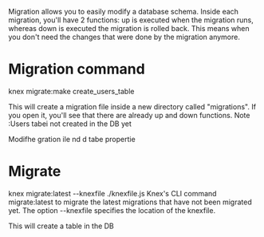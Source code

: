 
Migration allows you to easily modify a database schema. Inside each migration, you'll have 2 functions: up is executed when the migration runs, whereas down is executed the migration is rolled back. 
This means when you don't need the changes that were done by the migration anymore.

# Migration command
knex migrate:make create_users_table

This will create a migration file inside a new directory  called "migrations". 
If you open it, you'll see that there are already up and down functions.
Note :Users tabei not created in the DB yet

Modifhe gration ile nd d tabe propertie 

# Migrate 
knex migrate:latest --knexfile ./knexfile.js
 Knex's CLI command migrate:latest to migrate the latest migrations that have not been migrated yet. The option --knexfile specifies the location of the knexfile.
 
This will create a table in the DB
